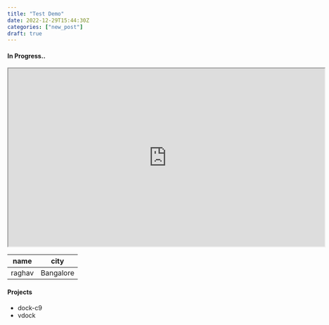 ```yaml
---
title: "Test Demo"
date: 2022-12-29T15:44:30Z
categories: ["new_post"]
draft: true
---
```


#### **In Progress..**

<iframe width="720" height="405"
    src="https://www.youtube.com/embed/tgbNymZ7vqY">
</iframe>


  name  |  city  |
  -------------- |---------------- |
raghav  |  Bangalore  |


#### Projects
* dock-c9
* vdock